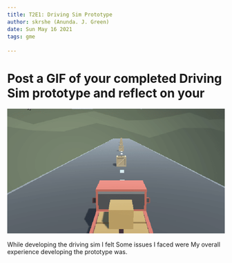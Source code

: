 ```yaml
---
title: T2E1: Driving Sim Prototype
author: skrshe (Anunda. J. Green)
date: Sun May 16 2021
tags: gme

---
```


# Post a GIF of your completed Driving Sim prototype and reflect on your
![driving_prototype](res/prot1-car.gif)

While developing the driving sim I felt
Some issues I faced were
My overall experience developing the prototype was.

